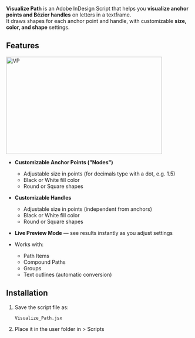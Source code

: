 **Visualize Path** is an Adobe InDesign Script that helps you **visualize anchor points and Bézier handles** on letters in a textframe.  
It draws shapes for each anchor point and handle, with customizable **size, color, and shape** settings.


##  Features
<img width="424" height="264" alt="VP" src="https://github.com/user-attachments/assets/cd9cfcd4-1532-4c42-bc43-38217b34b4c0" />


- **Customizable Anchor Points ("Nodes")**
  - Adjustable size in points (for decimals type with a dot, e.g. 1.5)
  - Black or White fill color
  - Round or Square shapes

- **Customizable Handles**
  - Adjustable size in points (independent from anchors)
  - Black or White fill color
  - Round or Square shapes

- **Live Preview Mode** — see results instantly as you adjust settings

- Works with:
  - Path Items
  - Compound Paths
  - Groups
  - Text outlines (automatic conversion)

## Installation

1. Save the script file as:
   ```text
   Visualize_Path.jsx
2. Place it in the user folder in > Scripts

